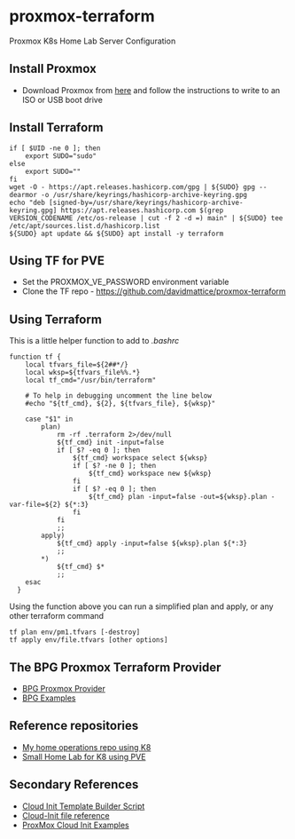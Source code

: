 # proxmox-terraform
Proxmox K8s Home Lab Server Configuration

## Install Proxmox

- Download Proxmox from [here](https://www.proxmox.com/en/proxmox-virtual-environment/get-started) and follow the instructions to write to an ISO or USB boot drive

## Install Terraform


```
if [ $UID -ne 0 ]; then
    export SUDO="sudo"
else
    export SUDO=""
fi
wget -O - https://apt.releases.hashicorp.com/gpg | ${SUDO} gpg --dearmor -o /usr/share/keyrings/hashicorp-archive-keyring.gpg
echo "deb [signed-by=/usr/share/keyrings/hashicorp-archive-keyring.gpg] https://apt.releases.hashicorp.com $(grep VERSION_CODENAME /etc/os-release | cut -f 2 -d =) main" | ${SUDO} tee /etc/apt/sources.list.d/hashicorp.list
${SUDO} apt update && ${SUDO} apt install -y terraform
```

## Using TF for PVE

- Set the PROXMOX_VE_PASSWORD environment variable
- Clone the TF repo - https://github.com/davidmattice/proxmox-terraform


## Using Terraform

This is a little helper function to add to *.bashrc*
```
function tf {
    local tfvars_file=${2##*/}
    local wksp=${tfvars_file%%.*}
    local tf_cmd="/usr/bin/terraform"

    # To help in debugging uncomment the line below
    #echo "${tf_cmd}, ${2}, ${tfvars_file}, ${wksp}"

    case "$1" in
        plan)
            rm -rf .terraform 2>/dev/null
            ${tf_cmd} init -input=false
            if [ $? -eq 0 ]; then
                ${tf_cmd} workspace select ${wksp}
                if [ $? -ne 0 ]; then
                    ${tf_cmd} workspace new ${wksp}
                fi
                if [ $? -eq 0 ]; then
                    ${tf_cmd} plan -input=false -out=${wksp}.plan -var-file=${2} ${*:3}
                fi
            fi
            ;;
        apply)
            ${tf_cmd} apply -input=false ${wksp}.plan ${*:3}
            ;;
        *)
            ${tf_cmd} $*
            ;;
    esac
  }
```
Using the function above you can run a simplified plan and apply, or any other terraform command
```
tf plan env/pm1.tfvars [-destroy]
tf apply env/file.tfvars [other options]
```

## The BPG Proxmox Terraform Provider

- [BPG Proxmox Provider](https://registry.terraform.io/providers/bpg/proxmox/latest/docs)
- [BPG Examples](https://github.com/bpg/terraform-provider-proxmox/tree/main/example)

## Reference repositories

- [My home operations repo using K8](https://github.com/szinn/k8s-homelab)
- [Small Home Lab for K8 using PVE](https://github.com/ehlesp/smallab-k8s-pve-guide)

## Secondary References

- [Cloud Init Template Builder Script](https://gist.github.com/chris2k20)
- [Cloud-Init file reference](https://github.com/chris2k20/proxmox-cloud-init/tree/main)
- [ProxMox Cloud Init Examples](https://dustinrue.com/2020/05/going-deeper-with-proxmox-cloud-init/)
